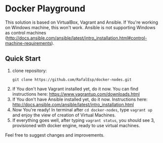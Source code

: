 # Docker Playground
This solution is based on VirtualBox, Vagrant and Ansible. If You're working on Windows machine, this won't work.
Ansible is not supporting Windows as control machines (http://docs.ansible.com/ansible/latest/intro_installation.html#control-machine-requirements).

## Quick Start
1. clone repository:
    ```
    git clone https://github.com/RafalEsp/docker-nodes.git
    ```
2. If You don't have Vagrant installed yet, do it now.  You can find instructions here: https://www.vagrantup.com/downloads.html
3. If You don't have Ansible installed yet, do it now. Instructions here: http://docs.ansible.com/ansible/latest/intro_installation.html
4. Now You're ready! In terminal after `cd docker-nodes`, type `vagrant up` and enjoy the view of creation of Virtual Machines.
5. If everything goes well, after typing `vagrant status`, you should see 3, provisioned with docker engine, ready to use virtual machines. 

Feel free to suggest changes and improvements.